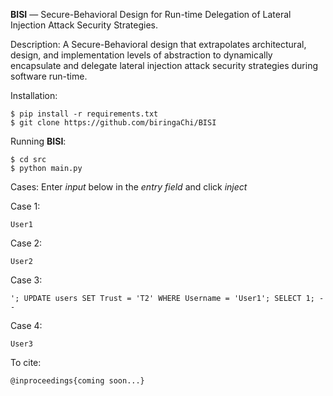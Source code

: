 **BISI** &mdash; Secure-Behavioral Design for Run-time Delegation of Lateral Injection Attack Security Strategies.

Description: A Secure-Behavioral design that extrapolates architectural, design, and implementation levels of abstraction to dynamically encapsulate and delegate lateral injection attack security strategies during software run-time.

Installation:
```
$ pip install -r requirements.txt
$ git clone https://github.com/biringaChi/BISI
```

Running **BISI**:
```
$ cd src
$ python main.py
```
Cases: Enter *input* below in the *entry field* and click *inject*

Case 1:
```
User1
``` 

Case 2:
```
User2
``` 

Case 3:
```
'; UPDATE users SET Trust = 'T2' WHERE Username = 'User1'; SELECT 1; --
``` 

Case 4:
```
User3
``` 

To cite:

```
@inproceedings{coming soon...}
```